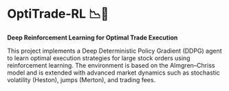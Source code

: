 # OptiTrade-RL 📉🤖  
**Deep Reinforcement Learning for Optimal Trade Execution**

This project implements a Deep Deterministic Policy Gradient (DDPG) agent to learn optimal execution strategies for large stock orders using reinforcement learning. The environment is based on the Almgren–Chriss model and is extended with advanced market dynamics such as stochastic volatility (Heston), jumps (Merton), and trading fees.